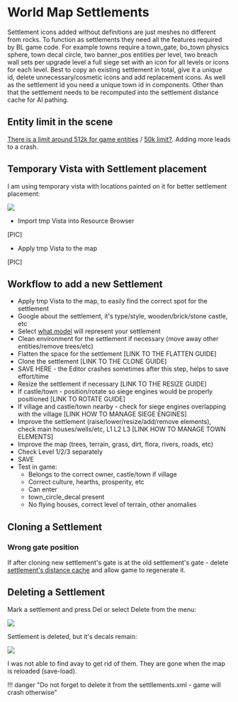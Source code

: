 # World Map Settlements

Settlement icons added without definitions are just meshes no different from rocks. To function as settlements they need all the features required by BL game code. For example towns require a town_gate, bo_town physics sphere, town decal circle, two banner_pos entities per level, two breach wall sets per upgrade level a full siege set with an icon for all levels or icons for each level. Best to copy an existing settlement in total, give it a unique id, delete unnecessary/cosmetic icons and add replacement icons. As well as the settlement id you need a unique town id in components. Other than that the settlement needs to be recomputed into the settlement distance cache for AI pathing.

## Entity limit in the scene

[There is a limit around 512k for game entities](https://forums.taleworlds.com/index.php?threads/is-there-a-game_entity-limit-for-scenes.455430/) / [50k limit?](https://forums.taleworlds.com/index.php?threads/map-entity-limit.460994/#post-9887478). Adding more leads to a crash.


## Temporary Vista with Settlement placement

I am using temporary vista with locations painted on it for better settlement placement:

![](/pics/7Nc7oZ9.png)

- Import tmp Vista into Resource Browser

[PIC]

- Apply tmp Vista to the map

[PIC]

## Workflow to add a new Settlement

- Apply tmp Vista to the map, to easily find the correct spot for the settlement
- Google about the settlement, it's type/style, wooden/brick/stone castle, etc
- Select [what model](/modding/settlements) will represent your settlement
- Clean environment for the settlement if necessary (move away other entities/remove trees/etc)
- Flatten the space for the settlement [LINK TO THE FLATTEN GUIDE]
- Clone the settlement [LINK TO THE CLONE GUIDE]
- SAVE HERE - the Editor crashes sometimes after this step, helps to save effort/time
- Resize the settlement if necessary [LINK TO THE RESIZE GUIDE]
- If castle/town - position/rotate so siege engines would be properly positioned [LINK TO ROTATE GUIDE]
- If village and castle/town nearby - check for siege engines overlapping with the village [LINK HOW TO MANAGE SIEGE ENGINES]
- Improve the settlement (raise/lower/resize/add/remove elements), check main houses/wells/etc, L1 L2 L3 [LINK HOW TO MANAGE TOWN ELEMENTS]
- Improve the map (trees, terrain, grass, dirt, flora, rivers, roads, etc)
- Check Level 1/2/3 separately
- SAVE
- Test in game:
    * Belongs to the correct owner, castle/town if village
    * Correct culture, hearths, prosperity, etc
    * Can enter
    * town_circle_decal present
    * No flying houses, correct level of terrain, other anomalies


## Cloning a Settlement

### Wrong gate position

If after cloning new settlement's gate is at the old settlement's gate - delete [settlement's distance cache](/modding/settlements/#settlements-distance-cache) and allow game to regenerate it.

## Deleting a Settlement

Mark a settlement and press Del or select Delete from the menu:

![](/pics/5DzYkaU.png)

Settlement is deleted, but it's decals remain:

![](/pics/HHj7nPV.png)

I was not able to find avay to get rid of them. They are gone when the map is reloaded (save-load).

!!! danger "Do not forget to delete it from the settllements.xml - game will crash otherwise"

